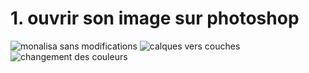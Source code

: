 # 1. ouvrir son image sur photoshop


![monalisa sans modifications](https://user-images.githubusercontent.com/93718161/142336523-e41ea682-3ef3-420f-a7d3-d182209641cf.png)
![calques vers couches](https://user-images.githubusercontent.com/93718161/142342244-67fb74e4-77c9-40a1-8382-5355897a0d5d.gif)
![changement des couleurs](https://user-images.githubusercontent.com/93718161/142342316-8c816d82-f344-49c4-8bc2-92cbb60d713d.gif)
